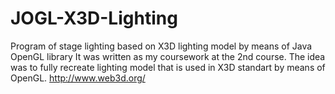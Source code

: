 # JOGL-X3D-Lighting
Program of stage lighting based on X3D lighting model by means of Java OpenGL library
It was written as my coursework at the 2nd course. The idea was to fully recreate lighting model that is used in X3D standart 
by means of OpenGL.
http://www.web3d.org/

